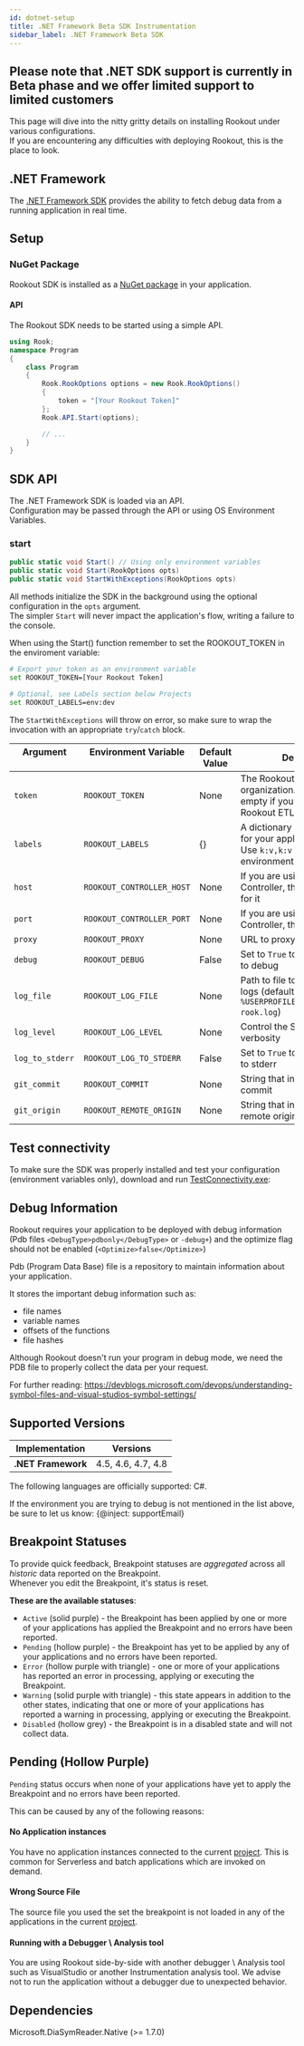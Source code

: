 ```yaml
---
id: dotnet-setup
title: .NET Framework Beta SDK Instrumentation
sidebar_label: .NET Framework Beta SDK
---
```


## Please note that .NET SDK support is currently in Beta phase and we offer limited support to limited customers

This page will dive into the nitty gritty details on installing Rookout under various configurations.  
If you are encountering any difficulties with deploying Rookout, this is the place to look.

## .NET Framework

The [.NET Framework SDK](https://www.nuget.org/packages/Rookout) provides the ability to fetch debug data from a running application in real time.  

## Setup

### NuGet Package

Rookout SDK is installed as a [NuGet package](https://www.nuget.org/packages/Rookout) in your application.

#### API

The Rookout SDK needs to be started using a simple API.

```cs
using Rook;
namespace Program
{
    class Program
    {
        Rook.RookOptions options = new Rook.RookOptions() 
        {
            token = "[Your Rookout Token]"
        };
        Rook.API.Start(options);

        // ...
    }
}
```

<div class="rookout-org-info"></div>

## SDK API

The .NET Framework SDK is loaded via an API.  
Configuration may be passed through the API or using OS Environment Variables.

### start

```cs
public static void Start() // Using only environment variables
public static void Start(RookOptions opts)
public static void StartWithExceptions(RookOptions opts)
```

All methods initialize the SDK in the background using the optional configuration in the `opts` argument.  
The simpler `Start` will never impact the application's flow, writing a failure to the console.

When using the Start() function remember to set the ROOKOUT_TOKEN in the enviroment variable:

```bash
# Export your token as an environment variable
set ROOKOUT_TOKEN=[Your Rookout Token]

# Optional, see Labels section below Projects
set ROOKOUT_LABELS=env:dev
```

<div class="rookout-org-info"></div>
  
The `StartWithExceptions` will throw on error, so make sure to wrap the invocation with an appropriate `try`/`catch` block.

| Argument &nbsp;&nbsp;&nbsp;&nbsp;&nbsp;&nbsp;&nbsp;&nbsp;&nbsp;&nbsp;&nbsp;&nbsp;&nbsp;&nbsp;&nbsp;&nbsp;&nbsp;&nbsp;&nbsp;&nbsp;&nbsp;&nbsp;&nbsp;&nbsp;&nbsp; | Environment Variable &nbsp;&nbsp;&nbsp;&nbsp;&nbsp;&nbsp;&nbsp;&nbsp;&nbsp;&nbsp;&nbsp;&nbsp;&nbsp;&nbsp;&nbsp;&nbsp;&nbsp;&nbsp;&nbsp;&nbsp;&nbsp;&nbsp;&nbsp;&nbsp;&nbsp;&nbsp;&nbsp;&nbsp;&nbsp; | Default Value | Description |
| ------------ | ----------------------- | ------------- | ----------- |
| `token` | `ROOKOUT_TOKEN` | None | The Rookout token for your organization. Should be left empty if you are using a Rookout ETL Controller |
| `labels` | `ROOKOUT_LABELS` | {} | A dictionary of key:value labels for your application instances. Use `k:v,k:v` format for environment variables |
| `host` | `ROOKOUT_CONTROLLER_HOST` | None | If you are using a Rookout ETL Controller, this is the hostname for it |
| `port` | `ROOKOUT_CONTROLLER_PORT` | None | If you are using a Rookout ETL Controller, this is the port for it |
| `proxy` | `ROOKOUT_PROXY` | None | URL to proxy server
| `debug` | `ROOKOUT_DEBUG` | False | Set to `True` to increase log level to debug |
| `log_file` | `ROOKOUT_LOG_FILE` | None | Path to file to use for the SDK logs (default is `%USERPROFILE%/rookout/dotnet-rook.log`) |
| `log_level` | `ROOKOUT_LOG_LEVEL` | None | Control the SDK logging verbosity |
| `log_to_stderr` | `ROOKOUT_LOG_TO_STDERR` | False | Set to `True` to have the SDK log to stderr |
| `git_commit` | `ROOKOUT_COMMIT` | None | String that indicates your git commit |
| `git_origin` | `ROOKOUT_REMOTE_ORIGIN` | None | String that indicates your git remote origin |

## Test connectivity

To make sure the SDK was properly installed and test your configuration (environment variables only), download and run [TestConnectivity.exe](https://get.rookout.com/RookoutDotnetTestConnectivity.zip):

## Debug Information

Rookout requires your application to be deployed with debug information (Pdb files `<DebugType>pdbonly</DebugType>` or `-debug+`) and the optimize flag should not be enabled (`<Optimize>false</Optimize>`)   


Pdb (Program Data Base) file is a repository to maintain information about your application. 

It stores the important debug information such as:
* file names 
* variable names 
* offsets of the functions
* file hashes

Although Rookout doesn't run your program in debug mode, we need the PDB file to properly collect the data per your request.

For further reading: https://devblogs.microsoft.com/devops/understanding-symbol-files-and-visual-studios-symbol-settings/


## Supported Versions

| Implementation      | Versions               |
| ------------------  | -------------          |
| **.NET Framework**     | 4.5, 4.6, 4.7, 4.8    |

The following languages are officially supported: C#.

If the environment you are trying to debug is not mentioned in the list above, be sure to let us know: {@inject: supportEmail}


## Breakpoint Statuses

To provide quick feedback, Breakpoint statuses are *aggregated* across all *historic* data reported on the Breakpoint.  
Whenever you edit the Breakpoint, it's status is reset.

**These are the available statuses**:

- `Active` (solid purple) - the Breakpoint has been applied by one or more of your applications has applied the Breakpoint and no errors have been reported.
- `Pending` (hollow purple) - the Breakpoint has yet to be applied by any of your applications and no errors have been reported.
- `Error` (hollow purple with triangle) - one or more of your applications has reported an error in processing, applying or executing the Breakpoint.
- `Warning` (solid purple with triangle) - this state appears in addition to the other states, indicating that one or more of your applications has reported a warning in processing, applying or executing the Breakpoint.
- `Disabled` (hollow grey) - the Breakpoint is in a disabled state and will not collect data.

## Pending (Hollow Purple)

`Pending` status occurs when none of your applications have yet to apply the Breakpoint and no errors have been reported.

This can be caused by any of the following reasons:

#### No Application instances
You have no application instances connected to the current [project](projects.md). This is common for Serverless and batch applications which are invoked on demand.

#### Wrong Source File
The source file you used the set the breakpoint is not loaded in any of the applications in the current [project](projects.md).

#### Running with a Debugger \ Analysis tool
You are using Rookout side-by-side with another debugger \ Analysis tool such as VisualStudio or another Instrumentation analysis tool. 
We advise not to run the application without a debugger due to unexpected behavior. 

## Dependencies

Microsoft.DiaSymReader.Native (>= 1.7.0)
